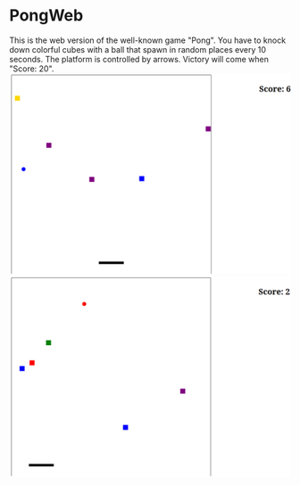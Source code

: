 # PongWeb
This is the web version of the well-known game "Pong".
You have to knock down colorful cubes with a ball that spawn in random places every 10 seconds.
The platform is controlled by arrows.
Victory will come when "Score: 20".
![Images](20240711_205657.png)
![Images](20240711_205845.png)
